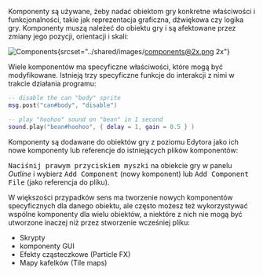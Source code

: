 Komponenty są używane, żeby nadać obiektom gry konkretne właściwości i funkcjonalności, takie jak reprezentacja graficzna, dźwiękowa czy logika gry. Komponenty muszą należeć do obiektu gry i są afektowane przez zmiany jego pozycji, orientacji i skali:

![Components](../shared/images/components.png){srcset="../shared/images/components@2x.png 2x"}

Wiele komponentów ma specyficzne właściwości, które mogą być modyfikowane. Istnieją trzy specyficzne funkcje do interakcji z nimi w trakcie działania programu:

```lua
-- disable the can "body" sprite
msg.post("can#body", "disable")

-- play "hoohoo" sound on "bean" in 1 second
sound.play("bean#hoohoo", { delay = 1, gain = 0.5 } )
```

Komponenty są dodawane do obiektów gry z poziomu Edytora jako ich nowe komponenty lub referencje do istniejących plików komponentów:

<kbd>Naciśnij prawym przyciskiem myszki</kbd> na obiekcie gry w panelu *Outline* i wybierz <kbd>Add Component</kbd> (nowy komponent) lub <kbd>Add Component File</kbd> (jako referencja do pliku).

W większości przypadków sens ma tworzenie nowych komponentów specyficznych dla danego obiektu, ale często możesz też wykorzystywać wspólne komponenty dla wielu obiektów, a niektóre z nich nie mogą być utworzone inaczej niż przez stworzenie wcześniej pliku:

* Skrypty
* komponenty GUI
* Efekty cząsteczkowe (Particle FX)
* Mapy kafelków (Tile maps)
